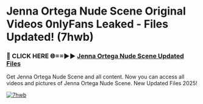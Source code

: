 # Jenna Ortega Nude Scene Original Videos 0nlyFans Leaked - Files Updated! (7hwb)

<h3>🔴 CLICK HERE 🌐==►► <a href="https://tinyurl.com/yrmya6cz" rel="nofollow">Jenna Ortega Nude Scene Updated Files</a></h3>

Get Jenna Ortega Nude Scene and all content. Now you can access all videos and pictures of Jenna Ortega Nude Scene. New Updated Files 2025!

[![7hwb](https://i.imgur.com/FMdXYCs.gif)](https://tinyurl.com/yrmya6cz)
